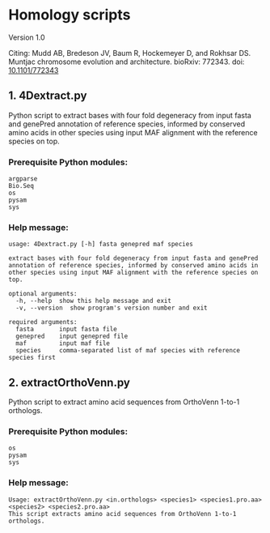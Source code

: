 # Homology scripts

Version 1.0

Citing: Mudd AB, Bredeson JV, Baum R, Hockemeyer D, and Rokhsar DS. Muntjac chromosome evolution and architecture. bioRxiv: 772343. doi: [10.1101/772343](https://doi.org/10.1101/772343)

## 1. 4Dextract.py

Python script to extract bases with four fold degeneracy from input fasta and genePred annotation of reference species, informed by conserved amino acids in other species using input MAF alignment with the reference species on top.

### Prerequisite Python modules:

```
argparse
Bio.Seq
os
pysam
sys
```

### Help message:

```
usage: 4Dextract.py [-h] fasta genepred maf species

extract bases with four fold degeneracy from input fasta and genePred annotation of reference species, informed by conserved amino acids in other species using input MAF alignment with the reference species on top.

optional arguments:
  -h, --help  show this help message and exit
  -v, --version  show program's version number and exit

required arguments:
  fasta       input fasta file
  genepred    input genepred file
  maf         input maf file
  species     comma-separated list of maf species with reference species first
```

## 2. extractOrthoVenn.py

Python script to extract amino acid sequences from OrthoVenn 1-to-1 orthologs.

### Prerequisite Python modules:

```
os
pysam
sys
```

### Help message:

```
Usage: extractOrthoVenn.py <in.orthologs> <species1> <species1.pro.aa> <species2> <species2.pro.aa>
This script extracts amino acid sequences from OrthoVenn 1-to-1 orthologs.
```
